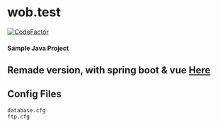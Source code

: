 # wob.test
[![CodeFactor](https://www.codefactor.io/repository/github/romeomihalovics/wob.test/badge/master)](https://www.codefactor.io/repository/github/romeomihalovics/wob.test/overview/master)
#### Sample Java Project

## Remade version, with spring boot & vue [Here](https://github.com/romeomihalovics/wob.test.remake)

## Config Files
```
database.cfg
ftp.cfg
```
